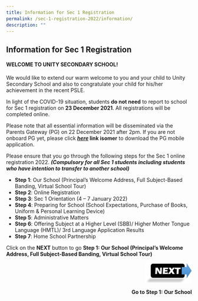 ```yaml
---
title: Information for Sec 1 Registration
permalink: /sec-1-registration-2022/information/
description: ""
---
```

## Information for Sec 1 Registration

#### WELCOME TO UNITY SECONDARY SCHOOL!

We would like to extend our warm welcome to you and your child to Unity Secondary School and also to congratulate your child for his/her achievement in the recent PSLE.

In light of the COVID-19 situation, students **do not need** to report to school for Sec 1 registration on **23 December 2021**. All registrations will be completed online.

Please note that all essential information will be disseminated via the Parents Gateway (PG) on 22 December 2021 after 2pm. If you are not onboard PG yet, please click **_[here](https://unitysec.moe.edu.sg/unity-partners/parents/parents-resources/parents-gateway)_ link isomer** to download the PG mobile application.

Please ensure that you go through the following steps for the Sec 1 online registration 2022. _**(Compulsory for all Sec 1 students including students who have intention to transfer to another school)**_

*   **Step 1**: Our School (Principal’s Welcome Address, Full Subject-Based Banding, Virtual School Tour)
*   **Step 2**: Online Registration
*   **Step 3**: Sec 1 Orientation (4 – 7 January 2022)
*   **Step 4**: Preparing for School (School Expectations, Purchase of Books, Uniform & Personal Learning Device)
*   **Step 5**: Administrative Matters
*   **Step 6**: Offering Subject at a Higher Level (SBB)/ Higher Mother Tongue Language (HMTL)/ 3rd Language Application Results
*   **Step 7**: Home School Partnership

Click on the **NEXT** button to go **Step 1: Our School (****Principal’s Welcome Address, Full Subject-Based Banding, Virtual School Tour****)**

<p><a href="https://www.ezhishi.net/CKPSebook2022/">
<img style="width:25%" align=right src="/images/NEXT BUTTON 2.png">
</a></p><br clear=right>

<p align= right><b> Go to Step 1: Our School</b>